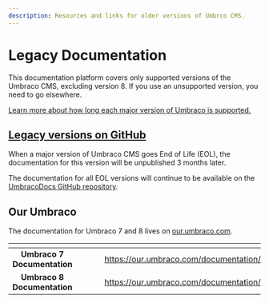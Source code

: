 ```yaml
---
description: Resources and links for older versions of Umbrco CMS.
---
```


# Legacy Documentation

This documentation platform covers only supported versions of the Umbraco CMS, excluding version 8. If you use an unsupported version, you need to go elsewhere.

[Learn more about how long each major version of Umbraco is supported.](https://umbraco.com/products/knowledge-center/long-term-support-and-end-of-life/)

## [Legacy versions on GitHub](https://github.com/umbraco/UmbracoDocs/tree/umbraco-eol-versions)

When a major version of Umbraco CMS goes End of Life (EOL), the documentation for this version will be unpublished 3 months later.

The documentation for all EOL versions will continue to be available on the [UmbracoDocs GitHub repository](https://github.com/umbraco/UmbracoDocs/tree/umbraco-eol-versions).

## Our Umbraco

The documentation for Umbraco 7 and 8 lives on [our.umbraco.com](https://our.umbraco.com/documentation/).

<table data-card-size="large" data-view="cards"><thead><tr><th align="center"></th><th data-hidden></th><th data-hidden></th><th data-hidden data-card-cover data-type="files"></th><th data-hidden data-card-target data-type="content-ref"></th></tr></thead><tbody><tr><td align="center"><strong>Umbraco 7 Documentation</strong></td><td></td><td></td><td></td><td><a href="https://our.umbraco.com/documentation/">https://our.umbraco.com/documentation/</a></td></tr><tr><td align="center"><strong>Umbraco 8 Documentation</strong></td><td></td><td></td><td></td><td><a href="https://our.umbraco.com/documentation/">https://our.umbraco.com/documentation/</a></td></tr></tbody></table>

